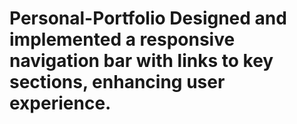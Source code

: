 # Personal-Portfolio Designed and implemented a responsive navigation bar with links to key sections, enhancing user experience.
